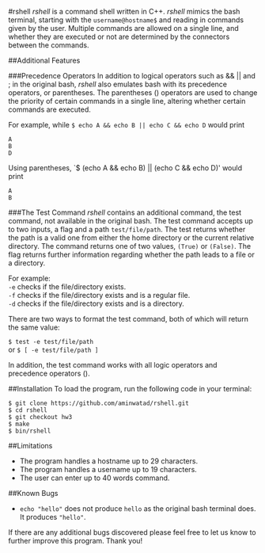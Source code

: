 #rshell
_rshell_ is a command shell written in C++. _rshell_ mimics the bash terminal, starting with the `username@hostname$` and reading in commands given by the user. Multiple commands are allowed on a single line, and whether they are executed or not are determined by the connectors between the commands. 

##Additional Features

###Precedence Operators
In addition to logical operators such as && || and ; in the original bash, _rshell_ also emulates bash with its precedence operators, or parentheses. The parentheses () operators are used to change the priority of certain commands in a single line, altering whether certain commands are executed.

For example, while
`$ echo A && echo B || echo C && echo D`
would print
```
A
B
D
```

Using parentheses,
`$ (echo A && echo B) || (echo C && echo D)'
would print
```
A
B
```

###The Test Command
_rshell_ contains an additional command, the test command, not available in the original bash. The test command accepts up to two inputs, a flag and a path `test/file/path`. The test returns whether the path is a valid one from either the home directory or the current relative directory. The command returns one of two values, `(True)` or `(False)`. The flag returns further information regarding whether the path leads to a file or a directory. 

For example:  
`-e` checks if the file/directory exists.  
`-f` checks if the file/directory exists and is a regular file.  
`-d` checks if the file/directory exists and is a directory.

There are two ways to format the test command, both of which will return the same value:

`$ test -e test/file/path`  
or
`$ [ -e test/file/path ]`

In addition, the test command works with all logic operators and precedence operators (). 

##Installation
To load the program, run the following code in your terminal:

```
$ git clone https://github.com/aminwatad/rshell.git
$ cd rshell
$ git checkout hw3
$ make
$ bin/rshell
```
##Limitations
* The program handles a hostname up to 29 characters.
* The program handles a username up to 19 characters.
* The user can enter up to 40 words command.

##Known Bugs

* `echo "hello"` does not produce `hello` as the original bash terminal does. It produces `"hello"`.

If there are any additional bugs discovered please feel free to let us know to further improve this program. Thank you!
